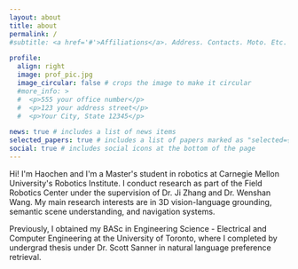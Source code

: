 ```yaml
---
layout: about
title: about
permalink: /
#subtitle: <a href='#'>Affiliations</a>. Address. Contacts. Moto. Etc.

profile:
  align: right
  image: prof_pic.jpg
  image_circular: false # crops the image to make it circular
  #more_info: >
  #  <p>555 your office number</p>
  #  <p>123 your address street</p>
  #  <p>Your City, State 12345</p>

news: true # includes a list of news items
selected_papers: true # includes a list of papers marked as "selected={true}"
social: true # includes social icons at the bottom of the page
---
```


Hi! I'm Haochen and I'm a Master's student in robotics at Carnegie Mellon University's Robotics Institute. I conduct research as part of the Field Robotics Center under the supervision of Dr. Ji Zhang and Dr. Wenshan Wang. My main research interests are in 3D vision-language grounding, semantic scene understanding, and navigation systems. 

Previously, I obtained my BASc in Engineering Science - Electrical and Computer Engineering at the University of Toronto, where I completed by undergrad thesis under Dr. Scott Sanner in natural language preference retrieval. 